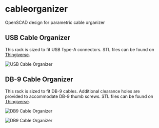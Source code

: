 cableorganizer
==============

OpenSCAD design for parametric cable organizer

USB Cable Organizer
-------------------

This rack is sized to fit USB Type-A connectors.
STL files can be found on [Thingiverse](http://www.thingiverse.com/thing:23647).

![USB Cable Organizer](/guyc/cableorganizer/raw/master/cableorganizer-usb.png "USB Cable Organizer")

DB-9 Cable Organizer
----------------------

This rack is sized to fit DB-9 cables.  Additional clearance
holes are provided to accommodate DB-9 thumb screws.
STL files can be found on [Thingiverse](http://www.thingiverse.com/thing:26037).

![DB9 Cable Organizer](/guyc/cableorganizer/raw/master/cableorganizer-db9.png "DB9 Cable Organizer")

![DB9 Cable Organizer](/guyc/cableorganizer/raw/master/cableorganizer-db9.jpg "DB9 Cable Organizer")
